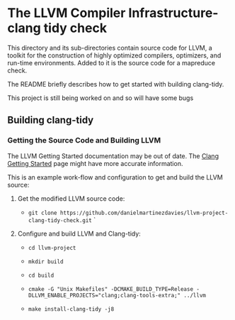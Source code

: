 # The LLVM Compiler Infrastructure-clang tidy check

This directory and its sub-directories contain source code for LLVM,
a toolkit for the construction of highly optimized compilers,
optimizers, and run-time environments. Added to it is the source code for a mapreduce check.

The README briefly describes how to get started with building clang-tidy.

This project is still being worked on and so will have some bugs

## Building clang-tidy

### Getting the Source Code and Building LLVM

The LLVM Getting Started documentation may be out of date.  The [Clang
Getting Started](http://clang.llvm.org/get_started.html) page might have more
accurate information.

This is an example work-flow and configuration to get and build the LLVM source:

1. Get the modified LLVM source code:

     * ``git clone https://github.com/danielmartinezdavies/llvm-project-clang-tidy-check.git``
`
2. Configure and build LLVM and Clang-tidy:

     * ``cd llvm-project``

     * ``mkdir build``

     * ``cd build``

     * ``cmake -G "Unix Makefiles" -DCMAKE_BUILD_TYPE=Release -DLLVM_ENABLE_PROJECTS="clang;clang-tools-extra;" ../llvm``
     * ``make install-clang-tidy -j8``


